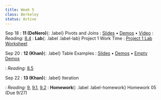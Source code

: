 ```yaml
---
title: Week 5
class: Berkeley
status: Active
---
```


Sep 18
: **11 (DeNero)**{: .label} Pivots and Joins
  : [Slides](https://docs.google.com/presentation/d/1L6ovt4QjI2UuQHBkNMEPr896uMC-1VDfY5d5w9XA3DA/edit?usp=sharing) &#8226; [Demos](https://data8.datahub.berkeley.edu/hub/user-redirect/git-pull?repo=https%3A%2F%2Fgithub.com%2Fdata-8%2Fmaterials-fa23&urlpath=tree%2Fmaterials-fa23%2Flec%2Flec11%2Flec11.ipynb&branch=main) &#8226; [Video](https://bcourses.berkeley.edu/courses/1528314/external_tools/78985)
: *Reading:* [8.4](https://inferentialthinking.com/chapters/08/4/Joining_Tables_by_Columns.html)
: **Lab**{: .label .label-lab} Project 1 Work Time
  : [Project 1 Lab Worksheet](https://drive.google.com/file/d/1E9uJc-cdFTvYfNAkaQEei8D8deEMa36f/view?usp=drive_link)

Sep 20
: **12 (Khan)**{: .label} Table Examples
  : [Slides](https://docs.google.com/presentation/d/1OqedHX9_WbF-d0B6FFiUM5ZLE4MIjpeBBCROFusBjhw/edit#slide=id.g15788226f3a_0_29) &#8226; [Demos](https://data8.datahub.berkeley.edu/hub/user-redirect/git-pull?repo=https%3A%2F%2Fgithub.com%2Fdata-8%2Fmaterials-fa23&urlpath=tree%2Fmaterials-fa23%2Flec%2Flec12%2Flec12.ipynb&branch=main) &#8226; [Empty Demos](https://data8.datahub.berkeley.edu/hub/user-redirect/git-pull?repo=https%3A%2F%2Fgithub.com%2Fdata-8%2Fmaterials-fa23&urlpath=tree%2Fmaterials-fa23%2Flec%2Flec12%2Flec12-empty.ipynb&branch=main)
   <!-- &#8226; [Video](https://bcourses.berkeley.edu/courses/1528314/external_tools/78985) -->
: *Reading:* [8.5](https://inferentialthinking.com/chapters/08/5/Bike_Sharing_in_the_Bay_Area.html)

Sep 22
: **13 (Khan)**{: .label} Iteration
  <!-- : [Slides]() &#8226; [Demos]()-->
   <!-- &#8226; [Video](https://bcourses.berkeley.edu/courses/1528314/external_tools/78985) -->
: *Reading:* [9](https://inferentialthinking.com/chapters/09/Randomness.html), [9.1](https://inferentialthinking.com/chapters/09/1/Conditional_Statements.html), [9.2](https://inferentialthinking.com/chapters/09/2/Iteration.html)
: **Homework**{: .label .label-homework} Homework 05 (Due 9/27)

